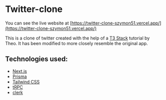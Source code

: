 # Twitter-clone

You can see the live website at [https://twitter-clone-szymon51.vercel.app/](https://twitter-clone-szymon51.vercel.app/)

This is a clone of twitter created with the help of a [T3 Stack](https://youtu.be/YkOSUVzOAA4) tutorial by Theo. It has been modified to more closely resemble the original app.

## Technologies used:

- [Next.js](https://nextjs.org)
- [Prisma](https://prisma.io)
- [Tailwind CSS](https://tailwindcss.com)
- [tRPC](https://trpc.io)
- [clerk](https://clerk.com/)
